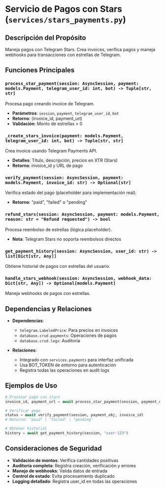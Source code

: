# Servicio de Pagos con Stars (`services/stars_payments.py`)

## Descripción del Propósito

Maneja pagos con Telegram Stars. Crea invoices, verifica pagos y maneja webhooks para transacciones con estrellas de Telegram.

## Funciones Principales

### `process_star_payment(session: AsyncSession, payment: models.Payment, telegram_user_id: int, bot) -> Tuple[str, str]`
Procesa pago creando invoice de Telegram.
- **Parámetros**: `session`, `payment`, `telegram_user_id`, `bot`
- **Retorno**: (invoice_id, payment_url)
- **Validación**: Monto de estrellas > 0

### `_create_stars_invoice(payment: models.Payment, telegram_user_id: int, bot) -> Tuple[str, str]`
Crea invoice usando Telegram Payments API.
- **Detalles**: Título, descripción, precios en XTR (Stars)
- **Retorno**: invoice_id y URL de pago

### `verify_payment(session: AsyncSession, payment: models.Payment, invoice_id: str) -> Optional[str]`
Verifica estado del pago (placeholder para implementación real).
- **Retorno**: "paid", "failed" o "pending"

### `refund_stars(session: AsyncSession, payment: models.Payment, reason: str = "Refund requested") -> bool`
Procesa reembolso de estrellas (lógica placeholder).
- **Nota**: Telegram Stars no soporta reembolsos directos

### `get_payment_history(session: AsyncSession, user_id: str) -> list[Dict[str, Any]]`
Obtiene historial de pagos con estrellas del usuario.

### `handle_stars_webhook(session: AsyncSession, webhook_data: Dict[str, Any]) -> Optional[models.Payment]`
Maneja webhooks de pagos con estrellas.

## Dependencias y Relaciones

- **Dependencias**:
  - `telegram.LabeledPrice`: Para precios en invoices
  - `database.crud.payments`: Operaciones de pagos
  - `database.crud.logs`: Auditoría

- **Relaciones**:
  - Integrado con `services.payments` para interfaz unificada
  - Usa BOT_TOKEN de entorno para autenticación
  - Registra todas las operaciones en audit logs

## Ejemplos de Uso

```python
# Procesar pago con stars
invoice_id, payment_url = await process_star_payment(session, payment_obj, 123456789, bot)

# Verificar pago
status = await verify_payment(session, payment_obj, invoice_id)
# Retorna: "paid" | "failed" | "pending"

# Obtener historial
history = await get_payment_history(session, "user-123")
```

## Consideraciones de Seguridad

- **Validación de montos**: Verifica cantidades positivas
- **Auditoría completa**: Registra creación, verificación y errores
- **Manejo de webhooks**: Valida datos de entrada
- **Control de estado**: Evita procesamiento duplicado
- **Logging detallado**: Registra user_id en todas las operaciones